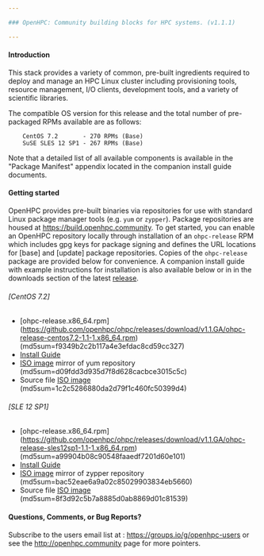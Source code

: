 ```yaml
---

### OpenHPC: Community building blocks for HPC systems. (v1.1.1)

---
```


#### Introduction

This stack provides a variety of common, pre-built ingredients
required to deploy and manage an HPC Linux cluster including
provisioning tools, resource management, I/O clients, development
tools, and a variety of scientific libraries.

The compatible OS version for this release and the total number of
pre-packaged RPMs available are as follows:

        CentOS 7.2       - 270 RPMs (Base)
        SuSE SLES 12 SP1 - 267 RPMs (Base)

Note that a detailed list of all available components is available in
the "Package Manifest" appendix located in the companion install
guide documents. 

#### Getting started

OpenHPC provides pre-built binaries via repositories for use with standard
Linux package manager tools (e.g. ```yum``` or ```zypper```). Package
repositories are housed at https://build.openhpc.community. To get started, you
can enable an OpenHPC repository locally through installation of an
```ohpc-release``` RPM which includes gpg keys for package signing and defines
the URL locations for [base] and [update] package repositories. Copies of the
```ohpc-release``` package are provided below for convenience. A companion install
guide with example instructions for installation is also available below or in
in the downloads section of the latest
[release](https://github.com/openhpc/ohpc/releases/tag/v1.1.GA).

###### [CentOS 7.2]
* [ohpc-release.x86_64.rpm] (https://github.com/openhpc/ohpc/releases/download/v1.1.GA/ohpc-release-centos7.2-1.1-1.x86_64.rpm) (md5sum=f9349b2c2b117a4e3efdac8cd59cc327)
* [Install Guide](https://github.com/openhpc/ohpc/releases/download/v1.1.1.GA/Install_guide-CentOS7.2-1.1.pdf)
* [ISO image](http://build.openhpc.community/OpenHPC:/1.1/CentOS_7.2/iso/OpenHPC-1.1_CentOS_7.2.iso) mirror of yum repository (md5sum=d09fdd3d935d7f8d628cacbce3015c5c)
* Source file [ISO image](http://build.openhpc.community/OpenHPC:/1.1/CentOS_7.2/iso/OpenHPC-1.1_SOURCE_CentOS_7.2.iso) (md5sum=1c2c5286880da2d79f1c460fc50399d4)

###### [SLE 12 SP1]
* [ohpc-release.x86_64.rpm] (https://github.com/openhpc/ohpc/releases/download/v1.1.GA/ohpc-release-sles12sp1-1.1-1.x86_64.rpm) (md5sum=a99904b08c90548faaedf7201d60e101)
* [Install Guide](https://github.com/openhpc/ohpc/releases/download/v1.1.1.GA/Install_guide-SLES12SP1-1.1.pdf)
* [ISO image](http://build.openhpc.community/OpenHPC:/1.1/SLE_12_SP1/iso/OpenHPC-1.1_SLE_12_SP1.iso) mirror of zypper repository (md5sum=bac52eae6a9a02c85029903834eb5660)
* Source file [ISO image](http://build.openhpc.community/OpenHPC:/1.1/SLE_12_SP1/iso/OpenHPC-1.1_SOURCE_SLE_12_SP1.iso) (md5sum=8f3d92c5b7a8885d0ab8869d01c81539)

#### Questions, Comments, or Bug Reports?

Subscribe to the users email list at : https://groups.io/g/openhpc-users or see
the http://openhpc.community page for more pointers.

